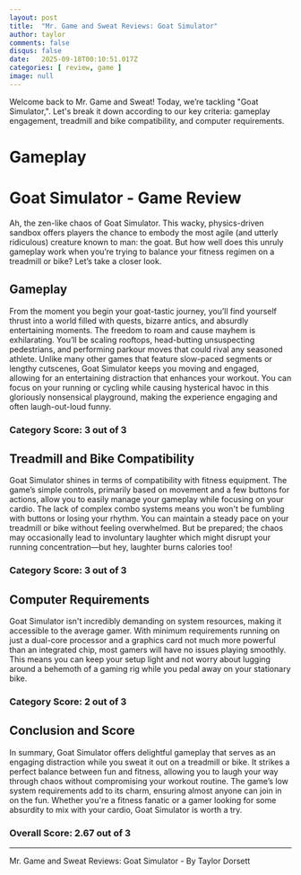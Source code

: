 ```yaml
---
layout: post
title:  "Mr. Game and Sweat Reviews: Goat Simulator"
author: taylor
comments: false
disqus: false
date:   2025-09-18T00:10:51.017Z
categories: [ review, game ]
image: null
---
```


Welcome back to Mr. Game and Sweat! Today, we’re tackling "Goat Simulator,". Let's break it down according to our key criteria: gameplay engagement, treadmill and bike compatibility, and computer requirements.

# Gameplay

# Goat Simulator - Game Review

Ah, the zen-like chaos of Goat Simulator. This wacky, physics-driven sandbox offers players the chance to embody the most agile (and utterly ridiculous) creature known to man: the goat. But how well does this unruly gameplay work when you’re trying to balance your fitness regimen on a treadmill or bike? Let’s take a closer look.

## Gameplay

From the moment you begin your goat-tastic journey, you’ll find yourself thrust into a world filled with quests, bizarre antics, and absurdly entertaining moments. The freedom to roam and cause mayhem is exhilarating. You’ll be scaling rooftops, head-butting unsuspecting pedestrians, and performing parkour moves that could rival any seasoned athlete. Unlike many other games that feature slow-paced segments or lengthy cutscenes, Goat Simulator keeps you moving and engaged, allowing for an entertaining distraction that enhances your workout. You can focus on your running or cycling while causing hysterical havoc in this gloriously nonsensical playground, making the experience engaging and often laugh-out-loud funny.

### Category Score: 3 out of 3

## Treadmill and Bike Compatibility

Goat Simulator shines in terms of compatibility with fitness equipment. The game’s simple controls, primarily based on movement and a few buttons for actions, allow you to easily manage your gameplay while focusing on your cardio. The lack of complex combo systems means you won't be fumbling with buttons or losing your rhythm. You can maintain a steady pace on your treadmill or bike without feeling overwhelmed. But be prepared; the chaos may occasionally lead to involuntary laughter which might disrupt your running concentration—but hey, laughter burns calories too!

### Category Score: 3 out of 3

## Computer Requirements

Goat Simulator isn't incredibly demanding on system resources, making it accessible to the average gamer. With minimum requirements running on just a dual-core processor and a graphics card not much more powerful than an integrated chip, most gamers will have no issues playing smoothly. This means you can keep your setup light and not worry about lugging around a behemoth of a gaming rig while you pedal away on your stationary bike.

### Category Score: 2 out of 3

## Conclusion and Score

In summary, Goat Simulator offers delightful gameplay that serves as an engaging distraction while you sweat it out on a treadmill or bike. It strikes a perfect balance between fun and fitness, allowing you to laugh your way through chaos without compromising your workout routine. The game’s low system requirements add to its charm, ensuring almost anyone can join in on the fun. Whether you're a fitness fanatic or a gamer looking for some absurdity to mix with your cardio, Goat Simulator is worth a try.

### Overall Score: 2.67 out of 3

---

Mr. Game and Sweat Reviews: Goat Simulator - By Taylor Dorsett

